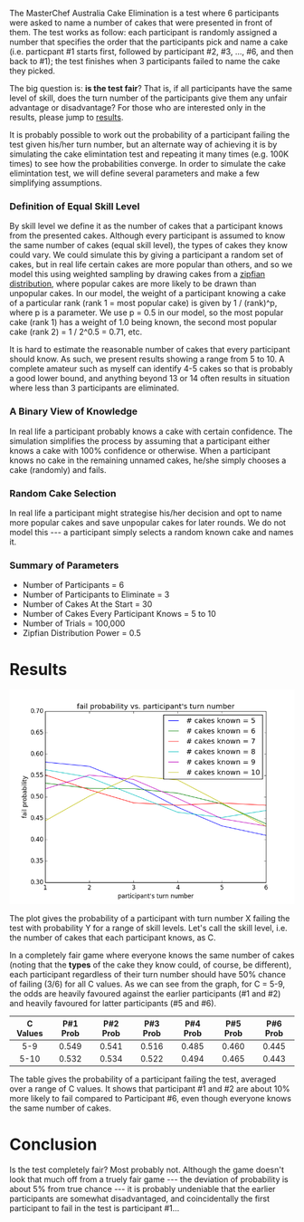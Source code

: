 The MasterChef Australia Cake Elimination is a test where 6 participants were asked to name a number of cakes that were presented in front of them. The test works as follow: each participant is randomly assigned a number that specifies the order that the participants pick and name a cake (i.e. particpant #1 starts first, followed by participant #2, #3, ..., #6, and then back to #1); the test finishes when 3 participants failed to name the cake they picked.

The big question is: **is the test fair**? That is, if all participants have the same level of skill, does the turn number of the participants give them any unfair advantage or disadvantage? For those who are interested only in the results, please jump to [results](#results).

It is probably possible to work out the probability of a participant failing the test given his/her turn number, but an alternate way of achieving it is by simulating the cake elimintation test and repeating it many times (e.g. 100K times) to see how the probabilities converge. In order to simulate the cake elimintation test, we will define several parameters and make a few simplifying assumptions.

### Definition of Equal Skill Level
By skill level we define it as the number of cakes that a participant knows from the presented cakes. Although every participant is assumed to know the same number of cakes (equal skill level), the types of cakes they know could vary. We could simulate this by giving a participant a random set of cakes, but in real life certain cakes are more popular than others, and so we model this using weighted sampling by drawing cakes from a [zipfian distribution](https://en.wikipedia.org/wiki/Zipf%27s_law), where popular cakes are more likely to be drawn than unpopular cakes. In our model, the weight of a participant knowing a cake of a particular rank (rank 1 = most popular cake) is given by 1 / (rank)^p, where p is a parameter. We use p = 0.5 in our model, so the most popular cake (rank 1) has a weight of 1.0 being known, the second most popular cake (rank 2) = 1 / 2^0.5 = 0.71, etc.

It is hard to estimate the reasonable number of cakes that every participant should know. As such, we present results showing a range from 5 to 10. A complete amateur such as myself can identify 4-5 cakes so that is probably a good lower bound, and anything beyond 13 or 14 often results in situation where less than 3 participants are eliminated.

### A Binary View of Knowledge
 In real life a participant probably knows a cake with certain confidence. The simulation simplifies the process by assuming that a participant either knows a cake with 100% confidence or otherwise. When a participant knows no cake in the remaining unnamed cakes, he/she simply chooses a cake (randomly) and fails.
 
### Random Cake Selection
In real life a participant might strategise his/her decision and opt to name more popular cakes and save unpopular cakes for later rounds. We do not model this --- a participant simply selects a random known cake and names it.

### Summary of Parameters
* Number of Participants = 6
* Number of Participants to Eliminate = 3
* Number of Cakes At the Start = 30
* Number of Cakes Every Participant Knows = 5 to 10
* Number of Trials = 100,000
* Zipfian Distribution Power = 0.5

# <a name="results"></a>Results
<img src="./fail_prob_vs_turn_number.png" width="600">

The plot gives the probability of a participant with turn number X failing the test with probability Y for a range of skill levels. Let's call the skill level, i.e. the number of cakes that each participant knows, as C.

In a completely fair game where everyone knows the same number of cakes (noting that the **types** of the cake they know could, of course, be different), each participant regardless of their turn number should have 50% chance of failing (3/6) for all C values. As we can see from the graph, for C = 5-9, the odds are heavily favoured against the earlier participants (#1 and #2) and heavily favoured for latter participants (#5 and #6).

|C Values|P#1 Prob|P#2 Prob|P#3 Prob|P#4 Prob|P#5 Prob|P#6 Prob|
|:--:|:---:|:---:|:---:|:---:|:---:|:---:|
|5-9 |0.549|0.541|0.516|0.485|0.460|0.445|
|5-10|0.532|0.534|0.522|0.494|0.465|0.443|

The table gives the probability of a participant failing the test, averaged over a range of C values. It shows that participant #1 and #2 are about 10% more likely to fail compared to Participant #6, even though everyone knows the same number of cakes.

# Conclusion
Is the test completely fair? Most probably not. Although the game doesn't look that much off from a truely fair game --- the deviation of probability is about 5% from true chance --- it is probably undeniable that the earlier participants are somewhat disadvantaged, and coincidentally the first participant to fail in the test is participant #1...
